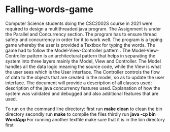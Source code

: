 # Falling-words-game

Computer Science students doing the CSC2002S course in 2021 were required to design a 
multithreaded java program. The Assignment is under the Parallel and Concurrency section. The 
program has to ensure thread safety and concurrency in order for it to work well. 
The program is a typing game whereby the user is provided a Textbox for typing the words. The game 
had to follow the Model-View-Controller pattern . The Model-View-Controller pattern is an 
architectural pattern that helps in separating the system into three layers mainly the Model, View and 
Controller. The Model handles all the data logic meaning the source code, while the View is what the 
user sees which is the User interface. The Controller controls the flow of data to the objects that are 
created in the model, so as to update the user interface. The document will provide a description of all 
classes used; description of the java concurrency features used. Explanation of how the system was 
validated and debugged and also additional features that are used.

To run on the command line directory:
	first run **make clean** to clean the bin directory
	secondly run **make** to compile the files
        thirdly run **java -cp bin WordApp <totalWords> <NoOfWords falling>**
	For running another textfile make sure that it is in the bin directory first
